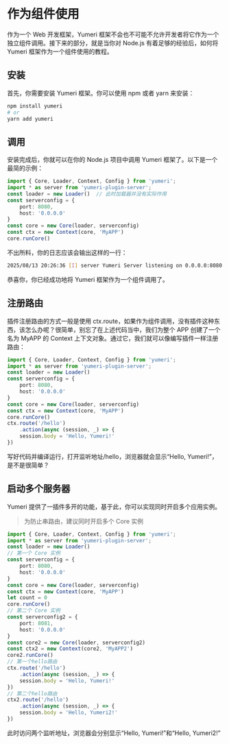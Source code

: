# 作为组件使用

作为一个 Web 开发框架，Yumeri 框架不会也不可能不允许开发者将它作为一个独立组件调用。接下来的部分，就是当你对 Node.js 有着足够的经验后，如何将 Yumeri 框架作为一个组件使用的教程。

## 安装

首先，你需要安装 Yumeri 框架。你可以使用 npm 或者 yarn 来安装：

```bash
npm install yumeri
# or
yarn add yumeri
```

## 调用

安装完成后，你就可以在你的 Node.js 项目中调用 Yumeri 框架了。以下是一个最简的示例：
```typescript
import { Core, Loader, Context, Config } from 'yumeri';
import * as server from 'yumeri-plugin-server';
const loader = new Loader()  // 此时加载器并没有实际作用
const serverconfig = {
    port: 8080,
    host: '0.0.0.0'
}
const core = new Core(loader, serverconfig)
const ctx = new Context(core, 'MyAPP')
core.runCore()
```
不出所料，你的日志应该会输出这样的一行：
```bash
2025/08/13 20:26:36 [I] server Yumeri Server listening on 0.0.0.0:8080
```
恭喜你，你已经成功地将 Yumeri 框架作为一个组件调用了。

## 注册路由

插件注册路由的方式一般是使用 ctx.route，如果作为组件调用，没有插件这种东西，该怎么办呢？很简单，别忘了在上述代码当中，我们为整个 APP 创建了一个名为 MyAPP 的 Context 上下文对象。通过它，我们就可以像编写插件一样注册路由：
```typescript
import { Core, Loader, Context, Config } from 'yumeri';
import * as server from 'yumeri-plugin-server';
const loader = new Loader()
const serverconfig = {
    port: 8080,
    host: '0.0.0.0'
}
const core = new Core(loader, serverconfig)
const ctx = new Context(core, 'MyAPP')
core.runCore()
ctx.route('/hello')
    .action(async (session, _) => {
    session.body = 'Hello, Yumeri!'
})
```
写好代码并编译运行，打开监听地址/hello，浏览器就会显示“Hello, Yumeri!”，是不是很简单？

## 启动多个服务器

Yumeri 提供了一插件多开的功能，基于此，你可以实现同时开启多个应用实例。

> 为防止串路由，建议同时开启多个 Core 实例

```typescript
import { Core, Loader, Context, Config } from 'yumeri';
import * as server from 'yumeri-plugin-server';
const loader = new Loader()
// 第一个 Core 实例
const serverconfig = {
    port: 8080,
    host: '0.0.0.0'
}
const core = new Core(loader, serverconfig)
const ctx = new Context(core, 'MyAPP')
let count = 0
core.runCore()
// 第二个 Core 实例
const serverconfig2 = {
    port: 8081,
    host: '0.0.0.0'
}
const core2 = new Core(loader, serverconfig2)
const ctx2 = new Context(core2, 'MyAPP2')
core2.runCore()
// 第一个hello路由
ctx.route('/hello')
    .action(async (session, _) => {
    session.body = 'Hello, Yumeri!'
})
// 第二个hello路由
ctx2.route('/hello')
    .action(async (session, _) => {
    session.body = 'Hello, Yumeri2!'
})
```
此时访问两个监听地址，浏览器会分别显示“Hello, Yumeri!”和“Hello, Yumeri2!”